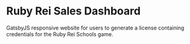 # Ruby Rei Sales Dashboard

GatsbyJS responsive website for users to generate a license containing credentials for the Ruby Rei Schools game.